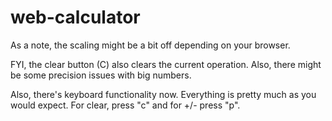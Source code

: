 # web-calculator
As a note, the scaling might be a bit off depending on your browser.

FYI, the clear button (C) also clears the current operation. Also, there might be some precision issues with big numbers.

Also, there's keyboard functionality now. Everything is pretty much as you would expect. For clear, press "c" and for +/- press "p".
